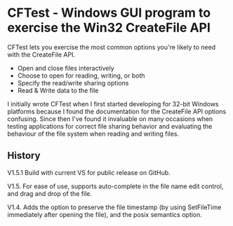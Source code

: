 # CFTest - Windows GUI program to exercise the Win32 CreateFile API

CFTest lets you exercise the most common options you're likely to need with the CreateFile API.

- Open and close files interactively
- Choose to open for reading, writing, or both
- Specify the read/write sharing options
- Read & Write data to the file

I initially wrote CFTest when I first started developing for 32-bit Windows platforms because I found the documentation for the CreateFile API options confusing. Since then I've found it invaluable on many occasions when testing applications for correct file sharing behavior and evaluating the behaviour of the file system when reading and writing files.

## History
V1.5.1 
Build with current VS for public release on GitHub.

V1.5.
For ease of use, supports auto-complete in the file name edit control, and drag and drop of the file.

V1.4.
Adds the option to preserve the file timestamp (by using SetFileTime immediately after opening the file), and the posix semantics option.
